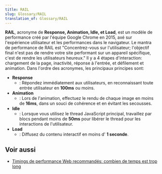 ```yaml
---
title: RAIL
slug: Glossary/RAIL
translation_of: Glossary/RAIL
---
```


**RAIL**, acronyme de **Response, Animation, Idle, et Load**, est un modèle de performance créé par l'équipe Google Chrome en 2015, axé sur l'expérience utilisateur et les performances dans le navigateur. Le mantra de performance de RAIL est "Concentrez-vous sur l'utilisateur; l'objectif final n'est pas de rendre votre site performant sur un appareil spécifique, c'est de rendre les utilisateurs heureux." Il y a 4 étapes d'interaction: chargement de la page, inactivité, réponse à l'entrée, et défilement et animation. Dans l'ordre des acronymes, les principaux principes sont:

- **Response**
  - : Répondez immédiatement aux utilisateurs, en reconnaissant toute entrée utilisateur en **100ms** ou moins.
- **Animation**
  - : Lors de l'animation, effectuez le rendu de chaque image en moins de **16ms**, dans un souci de cohérence et en évitant les secousses.
- **Idle**
  - : Lorsque vous utilisez le thread JavaScript principal, travaillez par blocs pendant moins de **50ms** pour libérer le thread pour les interactions de l'utilisateur.
- **Load**
  - : Diffusez du contenu interactif en moins d' **1 seconde**.

## Voir aussi

- [Timings de performance Web recommandés: combien de temps est trop long](/fr/docs/Learn/Performance/How_long_is_too_long)
